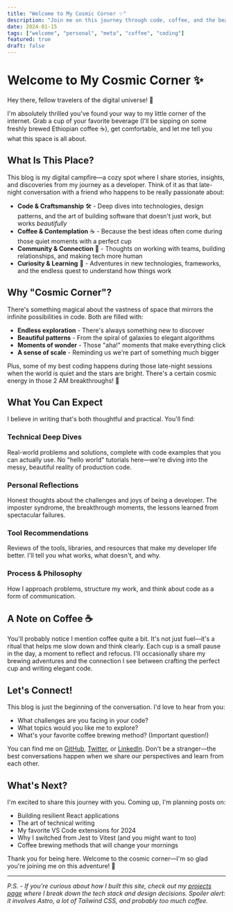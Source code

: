 ```yaml
---
title: "Welcome to My Cosmic Corner ✨"
description: "Join me on this journey through code, coffee, and the beautiful chaos of building things that matter. Here's what you can expect from this little corner of the internet."
date: 2024-01-15
tags: ["welcome", "personal", "meta", "coffee", "coding"]
featured: true
draft: false
---
```


# Welcome to My Cosmic Corner ✨

Hey there, fellow travelers of the digital universe! 👋

I'm absolutely thrilled you've found your way to my little corner of the internet. Grab a cup of your favorite beverage (I'll be sipping on some freshly brewed Ethiopian coffee ☕), get comfortable, and let me tell you what this space is all about.

## What Is This Place?

This blog is my digital campfire—a cozy spot where I share stories, insights, and discoveries from my journey as a developer. Think of it as that late-night conversation with a friend who happens to be really passionate about:

- **Code & Craftsmanship** 🛠️ - Deep dives into technologies, design patterns, and the art of building software that doesn't just work, but works *beautifully*
- **Coffee & Contemplation** ☕ - Because the best ideas often come during those quiet moments with a perfect cup
- **Community & Connection** 🤝 - Thoughts on working with teams, building relationships, and making tech more human
- **Curiosity & Learning** 🚀 - Adventures in new technologies, frameworks, and the endless quest to understand how things work

## Why "Cosmic Corner"?

There's something magical about the vastness of space that mirrors the infinite possibilities in code. Both are filled with:

- **Endless exploration** - There's always something new to discover
- **Beautiful patterns** - From the spiral of galaxies to elegant algorithms
- **Moments of wonder** - Those "aha!" moments that make everything click
- **A sense of scale** - Reminding us we're part of something much bigger

Plus, some of my best coding happens during those late-night sessions when the world is quiet and the stars are bright. There's a certain cosmic energy in those 2 AM breakthroughs! 🌙

## What You Can Expect

I believe in writing that's both thoughtful and practical. You'll find:

### Technical Deep Dives
Real-world problems and solutions, complete with code examples that you can actually use. No "hello world" tutorials here—we're diving into the messy, beautiful reality of production code.

### Personal Reflections
Honest thoughts about the challenges and joys of being a developer. The imposter syndrome, the breakthrough moments, the lessons learned from spectacular failures.

### Tool Recommendations
Reviews of the tools, libraries, and resources that make my developer life better. I'll tell you what works, what doesn't, and why.

### Process & Philosophy
How I approach problems, structure my work, and think about code as a form of communication.

## A Note on Coffee ☕

You'll probably notice I mention coffee quite a bit. It's not just fuel—it's a ritual that helps me slow down and think clearly. Each cup is a small pause in the day, a moment to reflect and refocus. I'll occasionally share my brewing adventures and the connection I see between crafting the perfect cup and writing elegant code.

## Let's Connect!

This blog is just the beginning of the conversation. I'd love to hear from you:

- What challenges are you facing in your code?
- What topics would you like me to explore?
- What's your favorite coffee brewing method? (Important question!)

You can find me on [GitHub](https://github.com), [Twitter](https://twitter.com), or [LinkedIn](https://linkedin.com). Don't be a stranger—the best conversations happen when we share our perspectives and learn from each other.

## What's Next?

I'm excited to share this journey with you. Coming up, I'm planning posts on:

- Building resilient React applications
- The art of technical writing
- My favorite VS Code extensions for 2024
- Why I switched from Jest to Vitest (and you might want to too)
- Coffee brewing methods that will change your mornings

Thank you for being here. Welcome to the cosmic corner—I'm so glad you're joining me on this adventure! 🚀

---

*P.S. - If you're curious about how I built this site, check out my [projects page](/projects) where I break down the tech stack and design decisions. Spoiler alert: it involves Astro, a lot of Tailwind CSS, and probably too much coffee.*